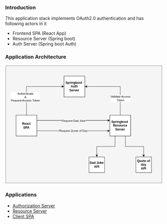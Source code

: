 ### Introduction

This application stack implements OAuth2.0 authentication and has following actors in it

- Frontend SPA (React App)
- Resource Server (Spring boot)
- Auth Server (Spring boot Auth)

### Application Architecture

![App architecture](./app-architecture.png)

### Applications

- [Authorization Server](./auth-server/)
- [Resource Server](./resource-server/)
- [Client SPA](./client-spa/)
